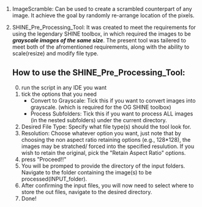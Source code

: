 1. ImageScramble: Can be used to create a scrambled counterpart of any image. It achieve the goal by randomly re-arrange location of the pixels. 

2. SHINE_Pre_Processing_Tool: It was created to meet the requirements for using the legendary SHINE toolbox, in which required the images to be ***grayscale images of the same size***.
   The present tool was tailered to meet both of the afromentioned requirements, along with the ability to scale(resize) and modify file type.  
   
   ## How to use the SHINE_Pre_Processing_Tool:
   0. run the script in any IDE you want
   1. tick the options that you need
      - Convert to Grayscale: Tick this if you want to convert images into grayscale. (which is required for the OG SHINE toolbox)
      - Process Subfolders: Tick this if you want to process ALL images (in the nested subfolders) under the current directory.
   3. Desired File Type: Specify what file type(s) should the tool look for.
   4. Resolution: Choose whatever option you want, just note that by choosing the non aspect ratio retaining options (e.g., 128*128), the images may be stratched/ forced into the  specified resulution. If you wish to retain the original, pick the "Retain Aspect Ratio" options. 
   5. press "Proceed!!"
   6. You will be promped to provide the directory of the input folders. Navigate to the folder containing the image(s) to be processed(INPUT_folder).
   7. After confirming the input files, you will now need to select where to store the out files, navigate to the desired directory.
   8. Done! 
